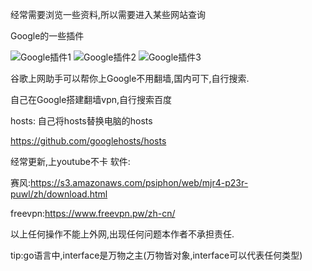 经常需要浏览一些资料,所以需要进入某些网站查询

Google的一些插件

![Google插件1](https://github.com/BingJin-Zheng/Record/blob/master/%E7%A7%91%E5%AD%A6%E4%B8%8A%E7%BD%91/1.png)
![Google插件2](https://github.com/BingJin-Zheng/Record/blob/master/%E7%A7%91%E5%AD%A6%E4%B8%8A%E7%BD%91/2.png)
![Google插件3](https://github.com/BingJin-Zheng/Record/blob/master/%E7%A7%91%E5%AD%A6%E4%B8%8A%E7%BD%91/3.png)

谷歌上网助手可以帮你上Google不用翻墙,国内可下,自行搜索.

自己在Google搭建翻墙vpn,自行搜索百度

hosts:
自己将hosts替换电脑的hosts

https://github.com/googlehosts/hosts

经常更新,上youtube不卡
软件:

赛风:https://s3.amazonaws.com/psiphon/web/mjr4-p23r-puwl/zh/download.html

freevpn:https://www.freevpn.pw/zh-cn/

以上任何操作不能上外网,出现任何问题本作者不承担责任.

tip:go语言中,interface是万物之主(万物皆对象,interface可以代表任何类型)
